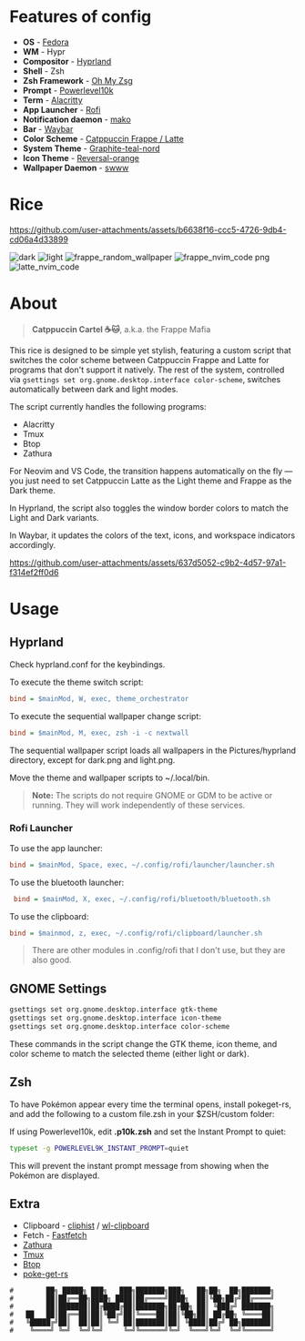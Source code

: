 # Features of config

- **OS** - [Fedora](https://fedoraproject.org/workstation/download)
- **WM** - Hypr
- **Compositor** - [Hyprland](https://hyprland.org/)
- **Shell** - Zsh
- **Zsh Framework** - [Oh My Zsg](https://ohmyz.sh/)
- **Prompt** - [Powerlevel10k](https://github.com/romkatv/powerlevel10k)
- **Term** - [Alacritty](https://github.com/alacritty/alacritty)
- **App Launcher** - [Rofi](https://github.com/davatorium/rofi)
- **Notification daemon** - [mako](https://github.com/emersion/mako)
- **Bar** - [Waybar](https://github.com/Alexays/Waybar)
- **Color Scheme** - [Catppuccin Frappe / Latte](https://github.com/catppuccin)
- **System Theme** - [Graphite-teal-nord](https://www.pling.com/p/2014493/)
- **Icon Theme** - [Reversal-orange](https://www.gnome-look.org/p/1340791)
- **Wallpaper Daemon** - [swww](https://github.com/LGFae/swww)

# Rice

https://github.com/user-attachments/assets/b6638f16-ccc5-4726-9db4-cd06a4d33899

![dark](https://github.com/user-attachments/assets/0d71effc-3da8-4328-9786-936e2cb5012f)
![light](https://github.com/user-attachments/assets/86e36a19-fe6a-47ee-9107-65b8535aa14c)
![frappe_random_wallpaper](https://github.com/user-attachments/assets/264fa2e0-7116-436a-9674-bbf689d10cbd)
![frappe_nvim_code png](https://github.com/user-attachments/assets/cd4b3715-645c-4e44-a0e3-49ccf0339914)
![latte_nvim_code](https://github.com/user-attachments/assets/9c91d786-5600-4954-8065-3a4680b2d750)

# About

> **Catppuccin Cartel ☕🐱**, a.k.a. the Frappe Mafia 

This rice is designed to be simple yet stylish, featuring a custom script that switches the color scheme between Catppuccin Frappe and Latte for programs that don't support it natively. The rest of the system, controlled via `gsettings set org.gnome.desktop.interface color-scheme`, switches automatically between dark and light modes.

The script currently handles the following programs:

- Alacritty
- Tmux
- Btop
- Zathura

For Neovim and VS Code, the transition happens automatically on the fly — you just need to set Catppuccin Latte as the Light theme and Frappe as the Dark theme.

In Hyprland, the script also toggles the window border colors to match the Light and Dark variants.

In Waybar, it updates the colors of the text, icons, and workspace indicators accordingly.

https://github.com/user-attachments/assets/637d5052-c9b2-4d57-97a1-f314ef2ff0d6

# Usage

## Hyprland

Check hyprland.conf for the keybindings.

To execute the theme switch script:

```ini
bind = $mainMod, W, exec, theme_orchestrator  
```

To execute the sequential wallpaper change script:

```ini
bind = $mainMod, M, exec, zsh -i -c nextwall 
```

The sequential wallpaper script loads all wallpapers in the Pictures/hyprland directory, except for dark.png and light.png.

Move the theme and wallpaper scripts to ~/.local/bin.

> **Note:** The scripts do not require GNOME or GDM to be active or running. They will work independently of these services.

### Rofi Launcher

To use the app launcher:

```ini
bind = $mainMod, Space, exec, ~/.config/rofi/launcher/launcher.sh 
```

To use the bluetooth launcher:

```ini
 bind = $mainMod, X, exec, ~/.config/rofi/bluetooth/bluetooth.sh 
```

To use the clipboard:

```ini
bind = $mainmod, z, exec, ~/.config/rofi/clipboard/launcher.sh
```

> There are other modules in .config/rofi that I don't use, but they are also good.

## GNOME Settings

```bash
gsettings set org.gnome.desktop.interface gtk-theme 
gsettings set org.gnome.desktop.interface icon-theme
gsettings set org.gnome.desktop.interface color-scheme
```

These commands in the script change the GTK theme, icon theme, and color scheme to match the selected theme (either light or dark).

## Zsh

To have Pokémon appear every time the terminal opens, install pokeget-rs, and add the following to a custom file.zsh in your $ZSH/custom folder:

If using Powerlevel10k, edit **.p10k.zsh** and set the Instant Prompt to quiet:

```bash
typeset -g POWERLEVEL9K_INSTANT_PROMPT=quiet
```

This will prevent the instant prompt message from showing when the Pokémon are displayed.

## Extra
- Clipboard - [cliphist](https://github.com/sentriz/cliphist) / [wl-clipboard](https://github.com/bugaevc/wl-clipboard)
- Fetch - [Fastfetch](https://github.com/fastfetch-cli/fastfetch)
- [Zathura](https://github.com/pwmt/zathura)
- [Tmux](https://github.com/tmux)
- [Btop](https://github.com/aristocratos/btop)
- [poke-get-rs](https://github.com/talwat/pokeget-rs)

```
#        ██╗ █████╗ ███╗   ███╗███████╗███╗   ██╗██╗  ██╗███████╗ 
#        ██║██╔══██╗████╗ ████║██╔════╝████╗  ██║╚██╗██╔╝██╔════╝
#        ██║███████║██╔████╔██║███████╗██╔██╗ ██║ ╚███╔╝ ███████╗
#   ██   ██║██╔══██║██║╚██╔╝██║╚════██║██║╚██╗██║ ██╔██╗ ╚════██║
#   ╚█████╔╝██║  ██║██║ ╚═╝ ██║███████║██║ ╚████║██╔╝ ██╗███████║
#    ╚════╝ ╚═╝  ╚═╝╚═╝     ╚═╝╚══════╝╚═╝  ╚═══╝╚═╝  ╚═╝╚══════╝
```
